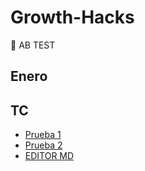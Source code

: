 # Growth-Hacks
💪 AB TEST

## Enero

## TC

- [Prueba 1](https://www.bounteous.com/insights/2016/08/15/guide-adwords-conversion-tracking-options "Aqui")
- [Prueba 2 ](https://www.youtube.com/watch?v=3yM5uXp-T_0 "Aqui")
- [EDITOR MD ](https://pandao.github.io/editor.md/en.html "Aqui")


